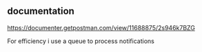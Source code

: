## documentation
https://documenter.getpostman.com/view/11688875/2s946k7BZG


For efficiency i use a queue to process notifications